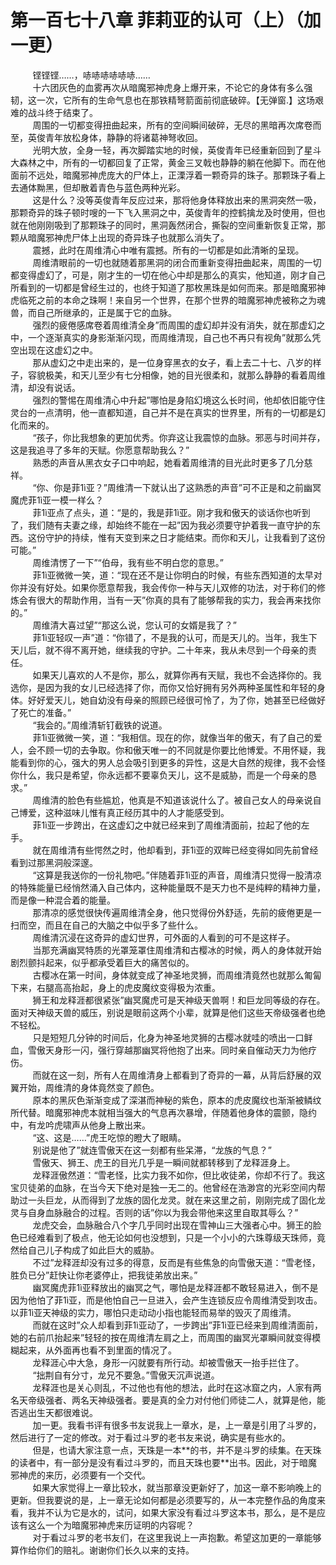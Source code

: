 <h1>第一百七十八章 菲莉亚的认可（上）（加一更）</h1>
<div id="content">&nbsp&nbsp&nbsp&nbsp&nbsp&nbsp&nbsp&nbsp
 铿铿铿……，哧哧哧哧哧哧……
 <br/>&nbsp&nbsp&nbsp&nbsp&nbsp&nbsp&nbsp&nbsp
 十六团灰色的血雾再次从暗魔邪神虎身上爆开来，不论它的身体有多么强韧，这一次，它所有的生命气息也在那铁精弩箭面前彻底破碎。【无弹窗.】这场艰难的战斗终于结束了。
 <br/>&nbsp&nbsp&nbsp&nbsp&nbsp&nbsp&nbsp&nbsp
 周围的一切都变得扭曲起来，所有的空间瞬间破碎，无尽的黑暗再次席卷而至，英俊青年放松身体，静静的将诸葛神弩收回。
 <br/>&nbsp&nbsp&nbsp&nbsp&nbsp&nbsp&nbsp&nbsp
 光明大放，全身一轻，再次脚踏实地的时候，英俊青年已经重新回到了星斗大森林之中，所有的一切都回复了正常，黄金三叉戟也静静的躺在他脚下。而在他面前不远处，暗魔邪神虎庞大的尸体上，正溧浮着一颗奇异的珠子。那颗珠子看上去通体黝黑，但却散着青色与蓝色两种光彩。
 <br/>&nbsp&nbsp&nbsp&nbsp&nbsp&nbsp&nbsp&nbsp
 这是什么？没等英俊青年反应过来，那将他身体释放出来的黑洞突然一吸，那颗奇异的珠子顿时嗖的一下飞入黑洞之中，英俊青年的控鹤擒龙及时使用，但也就在他刚刚吸到了那颗珠子的同时，黑洞轰然闭合，撕裂的空间重新恢复正常，那颗从暗魔邪神虎尸体上出现的奇异珠子也就那么消失了。
 <br/>&nbsp&nbsp&nbsp&nbsp&nbsp&nbsp&nbsp&nbsp
 震撼，此时在周维清心中唯有震撼。所有的一切都是如此清晰的呈现。
 <br/>&nbsp&nbsp&nbsp&nbsp&nbsp&nbsp&nbsp&nbsp
 周维清眼前的一切也就随着那黑洞的闭合而重新变得扭曲起来，周围的一切都变得虚幻了，可是，刚才生的一切在他心中却是那么的真实，他知道，刚才自己所看到的一切都是曾经生过的，也终于知道了那枚黑珠是如何而来。那是暗魔邪神虎临死之前的本命之珠啊！来自另一个世界，在那个世界的暗魔邪神虎被称之为魂兽，而自己所继承的，正是属于它的血脉。
 <br/>&nbsp&nbsp&nbsp&nbsp&nbsp&nbsp&nbsp&nbsp
 强烈的疲倦感席卷着周维清全身”而周围的虚幻却并没有消失，就在那虚幻之中，一个逐渐真实的身影渐渐闪现，而周维清现，自己也不再只有视角”就那么凭空出现在这虚幻之中。
 <br/>&nbsp&nbsp&nbsp&nbsp&nbsp&nbsp&nbsp&nbsp
 那从虚幻之中走出来的，是一位身穿黑衣的女子，看上去二十七、八岁的样子，容貌极美，和天儿至少有七分相像，她的目光很柔和，就那么静静的看着周维清，却没有说话。
 <br/>&nbsp&nbsp&nbsp&nbsp&nbsp&nbsp&nbsp&nbsp
 强烈的警惕在周维清心中升起”哪怕是身陷幻境这么长时间，他却依旧能守住灵台的一点清明，他一直都知道，自己并不是在真实的世界里，所有的一切都是幻化而来的。
 <br/>&nbsp&nbsp&nbsp&nbsp&nbsp&nbsp&nbsp&nbsp
 “孩子，你比我想象的更加优秀。你弃这让我震惊的血脉。邪恶与时间并存，这是我追寻了多年的天赋。你愿意帮助我么？”
 <br/>&nbsp&nbsp&nbsp&nbsp&nbsp&nbsp&nbsp&nbsp
 熟悉的声音从黑衣女子口中响起，她看着周维清的目光此时更多了几分慈祥。
 <br/>&nbsp&nbsp&nbsp&nbsp&nbsp&nbsp&nbsp&nbsp
 “你、你是菲1ì亚？”周维清一下就认出了这熟悉的声音”可不正是和之前幽冥魔虎菲1ì亚一模一样么？
 <br/>&nbsp&nbsp&nbsp&nbsp&nbsp&nbsp&nbsp&nbsp
 菲1ì亚点了点头，道：“是的，我是菲1ì亚。刚才我和傲天的谈话你也听到了，我们随有夫妻之缘，却始终不能在一起”因为我必须要守护着我一直守护的东西。这份守护的持续，惟有天变到来之日才能结束。而你和天儿，让我看到了这份可能。”
 <br/>&nbsp&nbsp&nbsp&nbsp&nbsp&nbsp&nbsp&nbsp
 周维清愣了一下”“伯母，我有些不明白您的意思。”
 <br/>&nbsp&nbsp&nbsp&nbsp&nbsp&nbsp&nbsp&nbsp
 菲1ì亚微微一笑，道：“现在还不是让你明白的时候，有些东西知道的太早对你并没有好处。如果你愿意帮我，我会传你一种与天儿双修的功法，对于称们的修炼会有很大的帮助作用，当有一天”你真的具有了能够帮我的实力，我会再来找你的。”
 <br/>&nbsp&nbsp&nbsp&nbsp&nbsp&nbsp&nbsp&nbsp
 周维清大喜过望”“那这么说，您认可的女婿是我了？”
 <br/>&nbsp&nbsp&nbsp&nbsp&nbsp&nbsp&nbsp&nbsp
 菲1ì亚轻叹一声”道：“你错了，不是我的认可，而是天儿的。当年，我生下天儿后，就不得不离开她，继续我的守护。二十年来，我从未尽到一个母亲的责任。
 <br/>&nbsp&nbsp&nbsp&nbsp&nbsp&nbsp&nbsp&nbsp
 如果天儿喜欢的人不是你，那么，就算你再有天赋，我也不会选择你的。我选你，是因为我的女儿已经选择了你，而你又恰好拥有另外两种圣属性和年轻的身体。好好爱天儿，她自幼没有母亲的照顾已经很可怜了，为了你，她甚至已经做好了死亡的准备。”
 <br/>&nbsp&nbsp&nbsp&nbsp&nbsp&nbsp&nbsp&nbsp
 “我会的。”周维清斩钉截铁的说道。
 <br/>&nbsp&nbsp&nbsp&nbsp&nbsp&nbsp&nbsp&nbsp
 菲1ì亚微微一笑，道：“我相信。现在的你，就像当年的傲天，有了自己的爱人，会不顾一切的去争取。你和傲天唯一的不同就是你要比他博爱。不用怀疑，我能看到你的心，强大的男人总会吸引到更多的异性，这是大自然的规律，我不会怪你什么，我只是希望，你永远都不要辜负天儿，这不是威胁，而是一个母亲的恳求。”
 <br/>&nbsp&nbsp&nbsp&nbsp&nbsp&nbsp&nbsp&nbsp
 周维清的脸色有些尴尬，他真是不知道该说什么了。被自己女人的母亲说自己博爱，这种滋味儿惟有真正经历其中的人才能感受到。
 <br/>&nbsp&nbsp&nbsp&nbsp&nbsp&nbsp&nbsp&nbsp
 菲1ì亚一步跨出，在这虚幻之中就已经来到了周维清面前，拉起了他的左手。
 <br/>&nbsp&nbsp&nbsp&nbsp&nbsp&nbsp&nbsp&nbsp
 就在周维清有些愕然之时，他却看到，菲1ì亚的双眸已经变得如同先前曾经看到过那黑洞般深邃。
 <br/>&nbsp&nbsp&nbsp&nbsp&nbsp&nbsp&nbsp&nbsp
 “这算是我送你的一份礼物吧。”伴随着菲1ì亚的声音，周维清只觉得一股清凉的特殊能量已经悄然涌入自己体内，这种能量既不是天力也不是纯粹的精神力量，而是像一种混合着的能量。
 <br/>&nbsp&nbsp&nbsp&nbsp&nbsp&nbsp&nbsp&nbsp
 那清凉的感觉很快传遍周维清全身，他只觉得份外舒适，先前的疲倦更是一扫而空，而且在自己的大脑之中似乎多了些什么。
 <br/>&nbsp&nbsp&nbsp&nbsp&nbsp&nbsp&nbsp&nbsp
 周维清沉浸在这奇异的虚幻世界，可外面的人看到的可不是这样子。
 <br/>&nbsp&nbsp&nbsp&nbsp&nbsp&nbsp&nbsp&nbsp
 当那充满幽冥特质的光罩笼罩住周维清和古樱冰的时候，两人的身体就开始剧烈颤抖起来，似乎都承受着巨大的痛苦似的。
 <br/>&nbsp&nbsp&nbsp&nbsp&nbsp&nbsp&nbsp&nbsp
 古樱冰在第一时间，身体就变成了神圣地灵狮，而周维清竟然也就那么匍匐下来，右腿高高抬起，身上的虎皮魔纹变得极为浓重。
 <br/>&nbsp&nbsp&nbsp&nbsp&nbsp&nbsp&nbsp&nbsp
 狮王和龙释涯都很紧张”幽冥魔虎可是天神级天兽啊！和巨龙同等级的存在。面对天神级天兽的威压，别说是眼前这两个小辈，就算是他们这些天帝级强者也绝不轻松。
 <br/>&nbsp&nbsp&nbsp&nbsp&nbsp&nbsp&nbsp&nbsp
 只是短短几分钟的时间后，化身为神圣地灵狮的古樱冰就哇的喷出一口鲜血，雪傲天身形一闪，强行穿越那幽冥将他抱了出来。同时亲自催动天力为他疗伤。
 <br/>&nbsp&nbsp&nbsp&nbsp&nbsp&nbsp&nbsp&nbsp
 而就在这一刻，所有人在周维清身上都看到了奇异的一幕，从背后舒展的双翼开始，周维清的身体竟然变了颜色。
 <br/>&nbsp&nbsp&nbsp&nbsp&nbsp&nbsp&nbsp&nbsp
 原本的黑灰色渐渐变成了深湛而神秘的紫色，原本的虎皮魔纹也渐渐被鳞纹所代替。暗魔邪神虎本就相当强大的气息再次暴增，伴随着他身体的震颤，隐约中，有龙吟虎啸声从他身上散出来。
 <br/>&nbsp&nbsp&nbsp&nbsp&nbsp&nbsp&nbsp&nbsp
 “这、这是……”虎王吃惊的瞪大了眼睛。
 <br/>&nbsp&nbsp&nbsp&nbsp&nbsp&nbsp&nbsp&nbsp
 别说是他了”就连雪傲天在这一刻都有些呆滞，“龙族的气息？”
 <br/>&nbsp&nbsp&nbsp&nbsp&nbsp&nbsp&nbsp&nbsp
 雪傲天、狮王、虎王的目光几乎是一瞬间就都转移到了龙释涯身上。
 <br/>&nbsp&nbsp&nbsp&nbsp&nbsp&nbsp&nbsp&nbsp
 龙释涯傲然道：“雪老怪，比实力我不如你，但比收徒弟，你却不行了。我这宝贝徒弟的血脉，在当今天下绝对是独一无二的。他曾经在浩渺宫的光彩空间内帮助过一头巨龙，从而得到了龙族的固化龙灵。就在来这里之前，刚刚完成了固化龙灵与自身血脉融合的过程。否则的话”你以为我会带他来这里自取其辱么？”
 <br/>&nbsp&nbsp&nbsp&nbsp&nbsp&nbsp&nbsp&nbsp
 龙虎交会，血脉融合八个字几乎同时出现在雪神山三大强者心中。狮王的脸色已经难看到了极点，他无论如何也没想到，只是一个小小的六珠尊级天珠师，竟然给自己儿子构成了如此巨大的威胁。
 <br/>&nbsp&nbsp&nbsp&nbsp&nbsp&nbsp&nbsp&nbsp
 不过”龙释涯却没有过多的得意，反而是有些焦急的向雪傲天道：“雪老怪，胜负已分”赶快让你老婆停止，把我徒弟放出来。”
 <br/>&nbsp&nbsp&nbsp&nbsp&nbsp&nbsp&nbsp&nbsp
 幽冥魔虎菲1ì亚释放出的幽冥之气，哪怕是龙释涯都不敢轻易进入，倒不是因为他怕了菲1ì亚，而是他怕自己一旦进入，会产生连锁反应令周维清受到攻击。以菲1ì亚天神级的实力，哪怕只走动动小指也能轻而易举的毁灭了周维清。
 <br/>&nbsp&nbsp&nbsp&nbsp&nbsp&nbsp&nbsp&nbsp
 而就在这时”众人却看到菲1ì亚动了，一步跨出”菲1ì亚已经来到周维清面前，她的右前爪抬起来”轻轻的按在周维清左肩之上，而周围的幽冥光罩瞬间就变得模糊起来，从外面再也看不到里面的情况了。
 <br/>&nbsp&nbsp&nbsp&nbsp&nbsp&nbsp&nbsp&nbsp
 龙释涯心中大急，身形一闪就要有所行动。却被雪傲天一抬手拦住了。
 <br/>&nbsp&nbsp&nbsp&nbsp&nbsp&nbsp&nbsp&nbsp
 “拙荆自有分寸，龙兄不要急。”雪傲天沉声说道。
 <br/>&nbsp&nbsp&nbsp&nbsp&nbsp&nbsp&nbsp&nbsp
 龙释涯也是关心则乱，不过他也有他的想法，此时在这冰窟之内，人家有两名天帝级强者、两名天神级强者。要是真的全力对付他们师徒二人，就算是他，能否逃出生天都很难说。
 <br/>&nbsp&nbsp&nbsp&nbsp&nbsp&nbsp&nbsp&nbsp
 加一更。我看书评有很多书友说我上一章水，是，上一章是引用了斗罗的，然后进行了一定的修改。对于看过斗罗的老书友来说，确实是有些水的。
 <br/>&nbsp&nbsp&nbsp&nbsp&nbsp&nbsp&nbsp&nbsp
 但是，也请大家注意一点，天珠是一本**的书，并不是斗罗的续集。在天珠的读者中，有一部分是没有看过斗罗的，而且天珠也要**出书。因此，对于暗魔邪神虎的来历，必须要有一个交代。
 <br/>&nbsp&nbsp&nbsp&nbsp&nbsp&nbsp&nbsp&nbsp
 如果大家觉得上一章比较水，就当那章没更新好了，加这一章不影响晚上的更新。但我要说的是，上一章无论如何都是必须要写的，从一本完整作品的角度来看，我并不认为它是水的，试问，如果大家没有看过斗罗这本书，那么，是不是应该有这么一个为暗魔邪神虎来历证明的内容呢？
 <br/>&nbsp&nbsp&nbsp&nbsp&nbsp&nbsp&nbsp&nbsp
 对于看过斗罗的老书友们，在这里我说上一声抱歉。希望这加更的一章能够算作给你们的赔礼。谢谢你们长久以来的支持。
 <br/>&nbsp&nbsp&nbsp&nbsp&nbsp&nbsp&nbsp&nbsp
 <br/>&nbsp&nbsp&nbsp&nbsp&nbsp&nbsp&nbsp&nbsp
</div>
